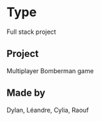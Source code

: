 # Type

Full stack project

##  Project

Multiplayer Bomberman game


## Made by 

Dylan, Léandre, Cylia, Raouf 

